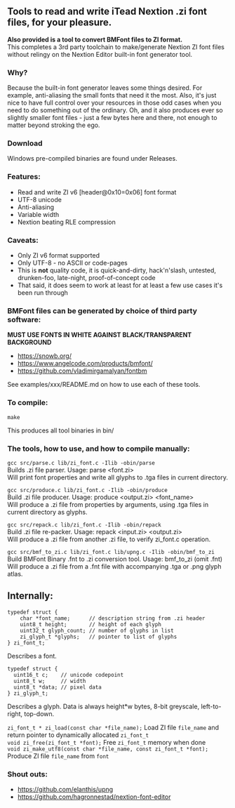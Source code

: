 ## Tools to read and write iTead Nextion .zi font files, for your pleasure.

**Also provided is a tool to convert BMFont files to ZI format.**  
This completes a 3rd party toolchain to make/generate Nextion ZI font files without relingy on the Nextion Editor built-in font generator tool.  

### Why?

Because the built-in font generator leaves some things desired. For example, anti-aliasing the small fonts that need it the most. Also, it's just nice to have full control over your resources in those odd cases when you need to do something out of the ordinary. Oh, and it also produces ever so slightly smaller font files - just a few bytes here and there, not enough to matter beyond stroking the ego.

### Download

Windows pre-compiled binaries are found under Releases.

### Features:

- Read and write ZI v6 [header@0x10=0x06] font format
- UTF-8 unicode
- Anti-aliasing
- Variable width
- Nextion beating RLE compression

### Caveats:

- Only ZI v6 format supported
- Only UTF-8 - no ASCII or code-pages
- This is **not** quality code, it is quick-and-dirty, hack'n'slash, untested, drunken-foo, late-night, proof-of-concept code
- That said, it does seem to work at least for at least a few use cases it's been run through

### BMFont files can be generated by choice of third party software:

**MUST USE FONTS IN WHITE AGAINST BLACK/TRANSPARENT BACKGROUND**

- https://snowb.org/
- https://www.angelcode.com/products/bmfont/
- https://github.com/vladimirgamalyan/fontbm

See examples/xxx/README.md on how to use each of these tools.

### To compile:

```make```  

This produces all tool binaries in bin/  

### The tools, how to use, and how to compile manually:  

```gcc src/parse.c lib/zi_font.c -Ilib -obin/parse```  
Builds .zi file parser. Usage: parse <font.zi>  
Will print font properties and write all glyphs to .tga files in current directory.


```gcc src/produce.c lib/zi_font.c -Ilib -obin/produce```  
Build .zi file producer. Usage: produce <output.zi> <font_name> <height>  
Will produce a .zi file from properties by arguments, using .tga files in current directory as glyphs.


```gcc src/repack.c lib/zi_font.c -Ilib -obin/repack```  
Build .zi file re-packer. Usage: repack <input.zi> <output.zi>  
Will produce a .zi file from another .zi file, to verify zi_font.c operation.


```gcc src/bmf_to_zi.c lib/zi_font.c lib/upng.c -Ilib -obin/bmf_to_zi```  
Build BMFont Binary .fnt to .zi conversion tool. Usage: bmf_to_zi <font> (omit .fnt)  
Will produce a .zi file from a .fnt file with accompanying .tga or .png glyph atlas.

## Internally:

```
typedef struct {
	char *font_name;      // description string from .zi header
	uint8_t height;       // height of each glyph
	uint32_t glyph_count; // number of glyphs in list
	zi_glyph_t *glyphs;   // pointer to list of glyphs
} zi_font_t;
```

Describes a font.

```
typedef struct {
  uint16_t c;    // unicode codepoint
  uint8_t w;     // width
  uint8_t *data; // pixel data
} zi_glyph_t;
```

Describes a glyph. Data is always height*w bytes, 8-bit greyscale, left-to-right, top-down.

```zi_font_t * zi_load(const char *file_name);``` Load ZI file ```file_name``` and return pointer to dynamically allocated ```zi_font_t```  
```void zi_free(zi_font_t *font);``` Free ```zi_font_t``` memory when done  
```void zi_make_utf8(const char *file_name, const zi_font_t *font);``` Produce ZI file ```file_name``` from ```font```


### Shout outs:

- https://github.com/elanthis/upng
- https://github.com/hagronnestad/nextion-font-editor











